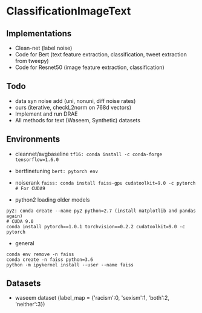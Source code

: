 # ClassificationImageText 

## Implementations

- Clean-net (label noise)
- Code for Bert (text feature extraction, classification, tweet extraction from tweepy)
- Code for Resnet50 (image feature extraction, classification)

## Todo

- data syn noise add (uni, nonuni, diff noise rates)
- ours (iterative, checkL2norm on 768d vectors)
- Implement and run DRAE
- All methods for text (Waseem, Synthetic) datasets


## Environments

- cleannet/avgbaseline
```tf16: conda install -c conda-forge tensorflow=1.6.0```

- bertfinetuning
```bert: pytorch env```

- noiserank
```faiss: conda install faiss-gpu cudatoolkit=9.0 -c pytorch # For CUDA9```

- python2 loading older models
```
py2: conda create --name py2 python=2.7 (install matplotlib and pandas again)
# CUDA 9.0
conda install pytorch==1.0.1 torchvision==0.2.2 cudatoolkit=9.0 -c pytorch
```

- general
```
conda env remove -n faiss
conda create -n faiss python=3.6 
python -m ipykernel install --user --name faiss
```

## Datasets
- waseem dataset (label_map = {'racism':0, 'sexism':1, 'both':2, 'neither':3})
